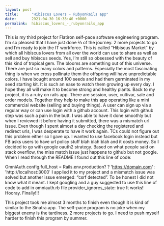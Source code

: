 ```yaml
---
layout: post
title:      "Hibiscus Lovers - RubyonRails app"
date:       2021-04-30 16:33:40 +0000
permalink:  hibiscus_lovers_-_rubyonrails_app
---
```


This is my third project for Flatiron self-pace software engineering program. I’m so pleased that I have just done ⅔ of the journey. 2 more projects to go and I’m ready to join the IT workforce. This is called “Hibiscus Market” by which all hibiscus lovers from all over the world can use to share as well as sell and buy hibiscus seeds. Yes, I’m still so obsessed with the beauty of this kind of tropical gem. The blooms are something out of this universe. There are just so many colors and patterns. Especially the most fascinating thing is when we cross pollinate them the offspring will have unpredictable colors. I have bought around 100 seeds and had them germinated in my seed starting kit. It is such an ease to watch them growing up every day. I hope they all will make it to become strong and healthy plants. Back to my project, it is a ruby on rails app. There are session, user, cultivar, sale and order models. Together they help to make this app operating like a mini commercial website (selling and buying things). A user can sign up via a regular way or can use login with a github account. This login with github step was such a pain in the butt. I was able to have it done smoothly but when I reviewed it before having it submitted, there was a mismatch url issue. Even though I spent almost a day checking the registered and redirect urls, I was desperate to have it work again. TCs could not figure out this problem either so I gave up. I wanted to use facebook login instead but FB asks users to have url policy stuff blah blah blah and it costs money. So I decided to  go with google oauth2  strategy. Based on what people said on stack overflow, the miss match issue just happens to github but not google. When I read through the README I found out this line of code:

OmniAuth.config.full_host = Rails.env.production? ? 'https://domain.com' : 'http://localhost:3000' 
I applied it to my project and a mismatch issue was solved but another issue emerged: “csrf detected”. To be honest I did not know what it meant. I kept googling and a guy suggested to use this line of code to add in omniauth.rb file 
provider_ignores_state: true
It works! Hooray. Finally!!!

This project took me almost 3 months to finish even though it is kind of similar to the Sinatra app. The self-pace program is no joke when my biggest enemy is the tardiness. 2 more projects to go. I need to push myself harder to finish this program by summer. 




